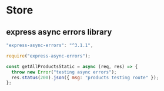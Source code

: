 # Store

## express async errors library

```js
"express-async-errors": "^3.1.1",

require("express-async-errors");

const getAllProductsStatic = async (req, res) => {
  throw new Error("testing async errors");
  res.status(200).json({ msg: "products testing route" });
};
```
